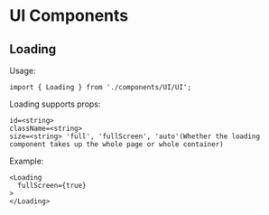 # UI Components

## Loading

Usage: 

`import { Loading } from './components/UI/UI';` 

Loading supports props:

```
id=<string>
className=<string>
size=<string> 'full', 'fullScreen', 'auto'(Whether the loading component takes up the whole page or whole container)
```

Example:

```
<Loading
  fullScreen={true}
>
</Loading>
```